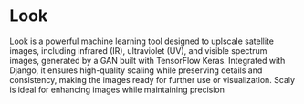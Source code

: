 # Look
Look is a powerful machine learning tool designed to uplscale satellite images, including infrared (IR), ultraviolet (UV), and visible spectrum images, generated by a GAN built with TensorFlow Keras. Integrated with Django, it ensures high-quality scaling while preserving details and consistency, making the images ready for further use or visualization. Scaly is ideal for enhancing images while maintaining precision
